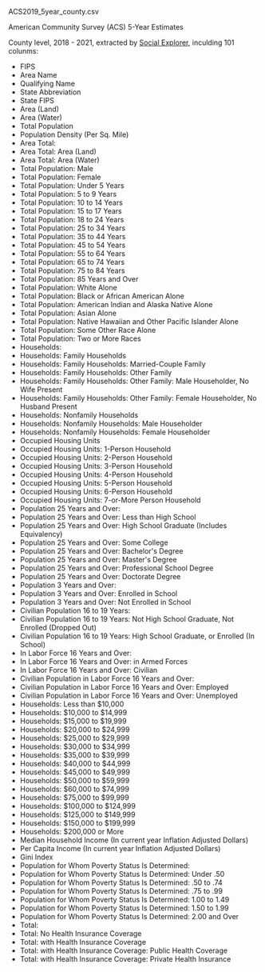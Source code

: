 ACS2019_5year_county.csv

American Community Survey (ACS) 5-Year Estimates

County level, 2018 - 2021, extracted by [Social Explorer](socialexplorer.com), inculding 101 colunms:
 - FIPS
 - Area Name
 - Qualifying Name
 - State Abbreviation
 - State FIPS
 - Area (Land)
 - Area (Water)
 - Total Population
 - Population Density (Per Sq. Mile)
 - Area Total:
 - Area Total: Area (Land)
 - Area Total: Area (Water)
 - Total Population: Male
 - Total Population: Female
 - Total Population: Under 5 Years
 - Total Population: 5 to 9 Years
 - Total Population: 10 to 14 Years
 - Total Population: 15 to 17 Years
 - Total Population: 18 to 24 Years
 - Total Population: 25 to 34 Years
 - Total Population: 35 to 44 Years
 - Total Population: 45 to 54 Years
 - Total Population: 55 to 64 Years
 - Total Population: 65 to 74 Years
 - Total Population: 75 to 84 Years
 - Total Population: 85 Years and Over
 - Total Population: White Alone
 - Total Population: Black or African American Alone
 - Total Population: American Indian and Alaska Native Alone
 - Total Population: Asian Alone
 - Total Population: Native Hawaiian and Other Pacific Islander Alone
 - Total Population: Some Other Race Alone
 - Total Population: Two or More Races
 - Households:
 - Households: Family Households
 - Households: Family Households: Married-Couple Family
 - Households: Family Households: Other Family
 - Households: Family Households: Other Family: Male Householder, No Wife Present
 - Households: Family Households: Other Family: Female Householder, No Husband Present
 - Households: Nonfamily Households
 - Households: Nonfamily Households: Male Householder
 - Households: Nonfamily Households: Female Householder
 - Occupied Housing Units
 - Occupied Housing Units: 1-Person Household
 - Occupied Housing Units: 2-Person Household
 - Occupied Housing Units: 3-Person Household
 - Occupied Housing Units: 4-Person Household
 - Occupied Housing Units: 5-Person Household
 - Occupied Housing Units: 6-Person Household
 - Occupied Housing Units: 7-or-More Person Household
 - Population 25 Years and Over:
 - Population 25 Years and Over: Less than High School
 - Population 25 Years and Over: High School Graduate (Includes Equivalency)
 - Population 25 Years and Over: Some College
 - Population 25 Years and Over: Bachelor's Degree
 - Population 25 Years and Over: Master's Degree
 - Population 25 Years and Over: Professional School Degree
 - Population 25 Years and Over: Doctorate Degree
 - Population 3 Years and Over:
 - Population 3 Years and Over: Enrolled in School
 - Population 3 Years and Over: Not Enrolled in School
 - Civilian Population 16 to 19 Years:
 - Civilian Population 16 to 19 Years: Not High School Graduate, Not Enrolled (Dropped Out)
 - Civilian Population 16 to 19 Years: High School Graduate, or Enrolled (In School)
 - In Labor Force 16 Years and Over:
 - In Labor Force 16 Years and Over: in Armed Forces
 - In Labor Force 16 Years and Over: Civilian
 - Civilian Population in Labor Force 16 Years and Over:
 - Civilian Population in Labor Force 16 Years and Over: Employed
 - Civilian Population in Labor Force 16 Years and Over: Unemployed
 - Households: Less than $10,000
 - Households: $10,000 to $14,999
 - Households: $15,000 to $19,999
 - Households: $20,000 to $24,999
 - Households: $25,000 to $29,999
 - Households: $30,000 to $34,999
 - Households: $35,000 to $39,999
 - Households: $40,000 to $44,999
 - Households: $45,000 to $49,999
 - Households: $50,000 to $59,999
 - Households: $60,000 to $74,999
 - Households: $75,000 to $99,999
 - Households: $100,000 to $124,999
 - Households: $125,000 to $149,999
 - Households: $150,000 to $199,999
 - Households: $200,000 or More
 - Median Household Income (In current year Inflation Adjusted Dollars)
 - Per Capita Income (In current year Inflation Adjusted Dollars)
 - Gini Index
 - Population for Whom Poverty Status Is Determined:
 - Population for Whom Poverty Status Is Determined: Under .50
 - Population for Whom Poverty Status Is Determined: .50 to .74
 - Population for Whom Poverty Status Is Determined: .75 to .99
 - Population for Whom Poverty Status Is Determined: 1.00 to 1.49
 - Population for Whom Poverty Status Is Determined: 1.50 to 1.99
 - Population for Whom Poverty Status Is Determined: 2.00 and Over
 - Total:
 - Total: No Health Insurance Coverage
 - Total: with Health Insurance Coverage
 - Total: with Health Insurance Coverage: Public Health Coverage
 - Total: with Health Insurance Coverage: Private Health Insurance
